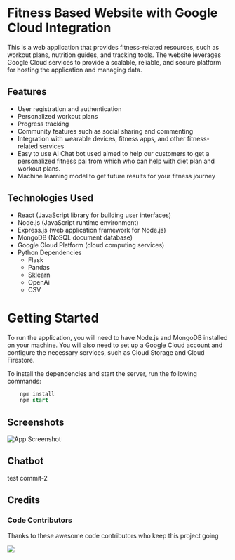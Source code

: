 
# Fitness Based Website with Google Cloud Integration

This is a web application that provides fitness-related resources, such as workout plans, nutrition guides, and tracking tools. The website leverages Google Cloud services to provide a scalable, reliable, and secure platform for hosting the application and managing data.

## Features
* User registration and authentication  
* Personalized workout plans  
* Progress tracking  
* Community features such as social sharing and commenting  
* Integration with wearable devices, fitness apps, and other fitness-related services  
* Easy to use AI Chat bot used aimed to help our customers to get a personalized fitness pal from which who can help with diet plan and workout plans.
* Machine learning model to get future results for your fitness journey

## Technologies Used
* React (JavaScript library for building user interfaces)  
* Node.js (JavaScript runtime environment)  
* Express.js (web application framework for Node.js)  
* MongoDB (NoSQL document database)  
* Google Cloud Platform (cloud computing services)    
* Python Dependencies 
  * Flask
  * Pandas
  * Sklearn
  * OpenAi
  * CSV

# Getting Started
To run the application, you will need to have Node.js and MongoDB installed on your machine. You will also need to set up a Google Cloud account and configure the necessary services, such as Cloud Storage and Cloud Firestore.

To install the dependencies and start the server, run the following commands:
```sql
    npm install
    npm start
```
## Screenshots

![App Screenshot](https://via.placeholder.com/468x300?text=App+Screenshot+Here)

## Chatbot
test commit-2

## Credits

### Code Contributors

Thanks to these awesome code contributors who keep this project going

<a href="https://github.com/snitchtwt/GoogleCouldHackathon/graphs/contributors">
  <img src="https://contrib.rocks/image?repo=snitchtwt/GoogleCouldHackathon" />
</a>
